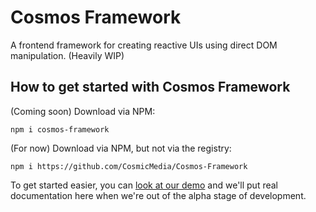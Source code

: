 # Cosmos Framework
A frontend framework for creating reactive UIs using direct DOM manipulation. (Heavily WIP)

## How to get started with Cosmos Framework
(Coming soon) Download via NPM:
```
npm i cosmos-framework
```

(For now) Download via NPM, but not via the registry:
```
npm i https://github.com/CosmicMedia/Cosmos-Framework
```

To get started easier, you can [look at our demo](https://github.com/BlakeB415/Cosmos-Framework-Demo) and we'll put real documentation here when we're out of the alpha stage of development.